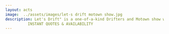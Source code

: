 ```yaml
---
layout: acts
image:  ../assets/images/let-s drift motown show.jpg
description: Let's Drift" is a one-of-a-kind Drifters and Motown show with a smooth sound and an even smoother attitude. A highly experienced and hugely motivated group, each member of the group brings their own unique talents - culminating in a Drifters and Motown experience that has thrilled private and corporate clients across the UK and Europe.Every one of the performances is a one-of-a-kind experience - a foot-stomping, hand-clapping celebration of Drifters  and Motown music itself; keeping its spirit alive and spreading the love of music to new generations.  Led by the legendary lead vocalist Gillie Leroy Jones, a charismatic and highly gifted male lead vocalist, who has had the honour of performing and touring with members of the Original Drifters including Ben E King, Billy Lewis, Peter LaMarr and Tony Jackson.Each of the shows takes the very best of the Drifters, Soul, Motown, Funk and Disco, and mixes them together with a dash of classical style. All of their performances are 100% live - that means no samples, no auto-tuning and no cheating... just the excitement of genuine live music.Every show is supported by four vocalists singing specially-selected classic Drifters hits, Soul, Motown, Funk and Disco material, every performance is delivered with sincere authority, passion and verve.As a group they have played high-level functions of all types across the UK and the world. They have been honoured to perform on television, at awards ceremonies, military dinners, black tie balls, product launches, celebrity weddings, birthdays, Christmas parties, open-air festivals, nightclubs and holiday camps. No matter how big or small your event is we guarantee you a fantastic night of entertainment.. <hr>
          INSTANT QUOTES & AVAILABILITY
---
```


